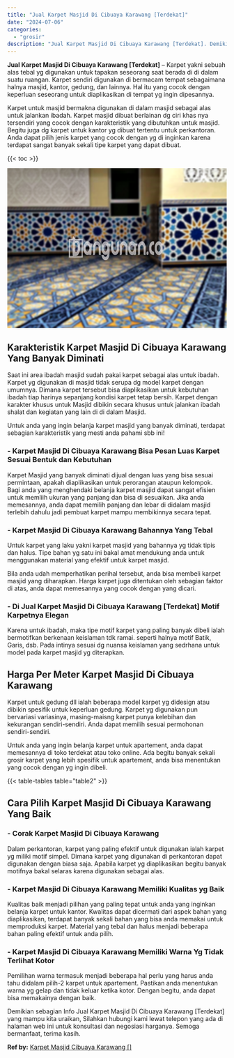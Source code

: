 ```yaml
---
title: "Jual Karpet Masjid Di Cibuaya Karawang [Terdekat]"
date: "2024-07-06"
categories: 
  - "grosir"
description: "Jual Karpet Masjid Di Cibuaya Karawang [Terdekat]. Demikian sebagian Info Jual Karpet Masjid Di Cibuaya Karawang [Terdekat] yang mampu kita uraikan, Silahk..."
---
```


**Jual Karpet Masjid Di Cibuaya Karawang \[Terdekat\]** – Karpet yakni sebuah alas tebal yg digunakan untuk tapakan seseorang saat berada di di dalam suatu ruangan. Karpet sendiri digunakan di bermacam tempat sebagaimana halnya masjid, kantor, gedung, dan lainnya. Hal itu yang cocok dengan keperluan seseorang untuk diaplikasikan di tempat yg ingin dipesannya.

Karpet untuk masjid bermakna digunakan di dalam masjid sebagai alas untuk jalankan ibadah. Karpet masjid dibuat berlainan dg ciri khas nya tersendiri yang cocok dengan karakteristik yang dibutuhkan untuk masjid. Begitu juga dg karpet untuk kantor yg dibuat tertentu untuk perkantoran. Anda dapat pilih jenis karpet yang cocok dengan yg di inginkan karena terdapat sangat banyak sekali tipe karpet yang dapat dibuat.

{{< toc >}}

![Jual Karpet Masjid Di Cibuaya Karawang [Terdekat]](/images/grosir-karpet-murah-44.png)

## Karakteristik Karpet Masjid Di Cibuaya Karawang Yang Banyak Diminati

Saat ini area ibadah masjid sudah pakai karpet sebagai alas untuk ibadah. Karpet yg digunakan di masjid tidak serupa dg model karpet dengan umumnya. Dimana karpet tersebut bisa diaplikasikan untuk kebutuhan ibadah tiap harinya sepanjang kondisi karpet tetap bersih. Karpet dengan karakter khusus untuk Masjid dibikin secara khusus untuk jalankan ibadah shalat dan kegiatan yang lain di di dalam Masjid.

Untuk anda yang ingin belanja karpet masjid yang banyak diminati, terdapat sebagian karakteristik yang mesti anda pahami sbb ini!

### \- Karpet Masjid Di Cibuaya Karawang Bisa Pesan Luas Karpet Sesuai Bentuk dan Kebutuhan

Karpet Masjid yang banyak diminati dijual dengan luas yang bisa sesuai permintaan, apakah diaplikasikan untuk perorangan ataupun kelompok. Bagi anda yang menghendaki belanja karpet masjid dapat sangat efisien untuk memliih ukuran yang panjang dan bisa di sesuaikan. Jika anda memesannya, anda dapat memilih panjang dan lebar di didalam masjid terlebih dahulu jadi pembuat karpet mampu membikinnya secara tepat.

### \- Karpet Masjid Di Cibuaya Karawang Bahannya Yang Tebal

Untuk karpet yang laku yakni karpet masjid yang bahannya yg tidak tipis dan halus. Tipe bahan yg satu ini bakal amat mendukung anda untuk menggunakan material yang efektif untuk karpet masjid.

Bila anda udah memperhatikan perihal tersebut, anda bisa membeli karpet masjid yang diharapkan. Harga karpet juga ditentukan oleh sebagian faktor di atas, anda dapat memesannya yang cocok dengan yang dicari.

### \- Di Jual Karpet Masjid Di Cibuaya Karawang \[Terdekat\] Motif Karpetnya Elegan

Karena untuk ibadah, maka tipe motif karpet yang paling banyak dibeli ialah bermotifkan berkenaan keislaman tdk ramai. seperti halnya motif Batik, Garis, dsb. Pada intinya sesuai dg nuansa keislaman yang sedrhana untuk model pada karpet masjid yg diterapkan.

## Harga Per Meter Karpet Masjid Di Cibuaya Karawang

Karpet untuk gedung dll ialah beberapa model karpet yg didesign atau dibikin spesifik untuk keperluan gedung. Karpet yg digunakan pun bervariasi variasinya, masing-maisng karpet punya kelebihan dan kekurangan sendiri-sendiri. Anda dapat memilih sesuai permohonan sendiri-sendiri.

Untuk anda yang ingin belanja karpet untuk apartement, anda dapat memesannya di toko terdekat atau toko online. Ada begitu banyak sekali grosir karpet yang lebih spesifik untuk apartement, anda bisa menentukan yang cocok dengan yg ingin dibeli.

{{< table-tables table="table2" >}}

## Cara Pilih Karpet Masjid Di Cibuaya Karawang Yang Baik

### \- Corak Karpet Masjid Di Cibuaya Karawang

Dalam perkantoran, karpet yang paling efektif untuk digunakan ialah karpet yg miliki motif simpel. Dimana karpet yang digunakan di perkantoran dapat digunakan dengan biasa saja. Apabila karpet yg diaplikasikan begitu banyak motifnya bakal selaras karena digunakan sebagai alas.

### \- Karpet Masjid Di Cibuaya Karawang Memiliki Kualitas yg Baik

Kualitas baik menjadi pilihan yang paling tepat untuk anda yang inginkan belanja karpet untuk kantor. Kwalitas dapat dicermati dari aspek bahan yang diaplikasikan, terdapat banyak sekali bahan yang bisa anda memakai untuk memproduksi karpet. Material yang tebal dan halus menjadi beberapa bahan paling efektif untuk anda pilih.

### \- Karpet Masjid Di Cibuaya Karawang Memiliki Warna Yg Tidak Terlihat Kotor

Pemilihan warna termasuk menjadi beberapa hal perlu yang harus anda tahu didalam pilih-2 karpet untuk apartement. Pastikan anda menentukan warna yg gelap dan tidak keluar ketika kotor. Dengan begitu, anda dapat bisa memakainya dengan baik.

Demikian sebagian Info Jual Karpet Masjid Di Cibuaya Karawang \[Terdekat\] yang mampu kita uraikan, Silahkan hubungi kami lewat telepon yang ada di halaman web ini untuk konsultasi dan negosiasi harganya. Semoga bermanfaat, terima kasih.

**Ref by:**  [Karpet Masjid Cibuaya Karawang []](https://id.wikipedia.org/wiki/Karpet)
